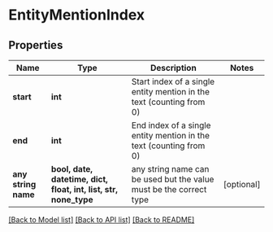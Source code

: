 # EntityMentionIndex


## Properties
Name | Type | Description | Notes
------------ | ------------- | ------------- | -------------
**start** | **int** | Start index of a single entity mention in the text (counting from 0) | 
**end** | **int** | End index of a single entity mention in the text (counting from 0) | 
**any string name** | **bool, date, datetime, dict, float, int, list, str, none_type** | any string name can be used but the value must be the correct type | [optional]

[[Back to Model list]](../README.md#documentation-for-models) [[Back to API list]](../README.md#documentation-for-api-endpoints) [[Back to README]](../README.md)


